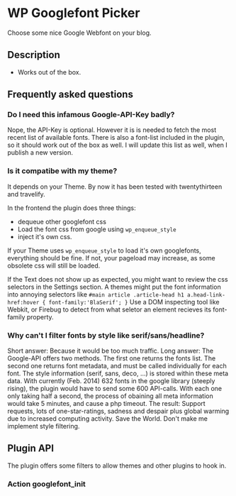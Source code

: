 WP Googlefont Picker
====================

Choose some nice Google Webfont on your blog. 

Description
-----------

- Works out of the box.

Frequently asked questions
--------------------------

### Do I need this infamous Google-API-Key badly? ###

Nope, the API-Key is optional. However it is is needed to fetch the most recent list of available fonts. 
There is also a font-list included in the plugin, so it should work out of the box as well. 
I will update this list as well, when I publish a new version.

### Is it compatibe with my theme? ###

It depends on your Theme. By now it has been tested with twentythirteen and travelify. 

In the frontend the plugin does three things:
 - dequeue other googlefont css
 - Load the font css from google using `wp_enqueue_style`
 - inject it's own css.

If your Theme uses `wp_enqueue_style` to load it's own googlefonts, everything should be fine.
If not, your pageload may increase, as some obsolete css will still be loaded.

If the Text does not show up as expected, you might want to review the css selectors 
in the Settings section. A themes might put the font information into annoying selectors like
`#main article .article-head h1 a.head-link-href:hover {
	font-family:'BlaSerif';
}`
Use a DOM inspecting tool like Webkit, or Firebug to detect from what seletor an element 
recieves its font-family property.

### Why can't I filter fonts by style like serif/sans/headline? ###

Short answer: Because it would be too much traffic.
Long answer: The Google-API offers two methods. The first one returns the fonts list. The second one returns 
font metadata, and must be called individually for each font. The style information (serif, sans, deco, ...)
is stored within these meta data. With currently (Feb. 2014) 632 fonts in the google library (steeply rising), 
the plugin would have to send some 600 API-calls. With each one only taking half a second, the process of 
obaining all meta information would take 5 minutes, and cause a php timeout.
The result: Support requests, lots of one-star-ratings, sadness and despair plus global warming due to 
increased computing activity. Save the World. Don't make me implement style filtering.

Plugin API
----------

The plugin offers some filters to allow themes and other plugins to hook in.

### Action googlefont_init ###